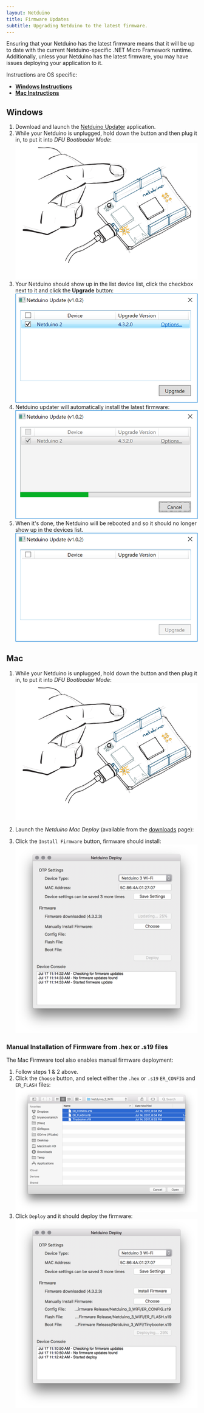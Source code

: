```yaml
---
layout: Netduino
title: Firmware Updates
subtitle: Upgrading Netduino to the latest firmware.
---
```


Ensuring that your Netduino has the latest firmware means that it will be up to date with the current Netduino-specific .NET Micro Framework runtime. Additionally, unless your Netduino has the latest firmware, you may have issues deploying your application to it.

Instructions are OS specific:

 * **[Windows Instructions](#windows)**
 * **[Mac Instructions](#mac)**


## Windows

 1. Download and launch the [Netduino Updater](https://www.wildernesslabs.co/downloads?f=/Netduino_SDK/NetduinoUpdate_4.3.2.3.zip) application.
 2. While your Netduino is unplugged, hold down the button and then plug it in, to put it into _DFU Bootloader Mode_:
 ![](EnteringBootMode.gif)
 3. Your Netduino should show up in the list device list, click the checkbox next to it and click the **Upgrade** button:
 ![](Netduino_Update_02.png)
 4. Netduino updater will automatically install the latest firmware:
 ![](Netduino_Update_03.png)
 5. When it's done, the Netduino will be rebooted and so it should no longer show up in the devices list.
 ![](Netduino_Update_04.png)



## Mac

 1. While your Netduino is unplugged, hold down the button and then plug it in, to put it into _DFU Bootloader Mode_:
![](EnteringBootMode.gif)

 2. Launch the _Netduino Mac Deploy_ (available from the [downloads](../Downloads/) page):
 3. Click the `Install Firmware` button, firmware should install:
 ![](MacDeploy_AutomaticFirmwareUpdate.png)
 
### Manual Installation of Firmware from .hex or .s19 files

The Mac Firmware tool also enables manual firmware deployment:

 1. Follow steps 1 & 2 above.
 2. Click the `Choose` button, and select either the `.hex` or `.s19` `ER_CONFIG` and `ER_FLASH` files:
 ![](MacDeploy_SelectedFirmwareFiles.png)
 3. Click `Deploy` and it should deploy the firmware:
 ![](MacDeploy_ManuallyUpdatingFirmware.png)
